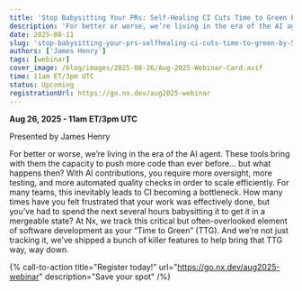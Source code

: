 ```yaml
---
title: 'Stop Babysitting Your PRs: Self-Healing CI Cuts Time to Green by 50%'
description: 'For better or worse, we’re living in the era of the AI agent. These tools bring with them the capacity to push more code than ever before… but what happens then? With AI contributions, you require more oversight, more testing, and more automated quality checks in order to scale efficiently. For many teams, this inevitably leads to CI becoming a bottleneck. How many times have you felt frustrated that your work was effectively done, but you’ve had to spend the next several hours babysitting it to get it in a mergeable state? At Nx, we track this critical but often-overlooked element of software development as your “Time to Green” (TTG). And we’re not just tracking it, we’ve shipped a bunch of killer features to help bring that TTG way, way down.'
date: 2025-08-11
slug: 'stop-babysitting-your-prs-selfhealing-ci-cuts-time-to-green-by-50'
authors: ['James Henry']
tags: [webinar]
cover_image: /blog/images/2025-08-26/Aug-2025-Webinar-Card.avif
time: 11am ET/3pm UTC
status: Upcoming
registrationUrl: https://go.nx.dev/aug2025-webinar
---
```


**Aug 26, 2025 - 11am ET/3pm UTC**

Presented by James Henry

For better or worse, we’re living in the era of the AI agent. These tools bring with them the capacity to push more code than ever before… but what happens then? With AI contributions, you require more oversight, more testing, and more automated quality checks in order to scale efficiently. For many teams, this inevitably leads to CI becoming a bottleneck. How many times have you felt frustrated that your work was effectively done, but you’ve had to spend the next several hours babysitting it to get it in a mergeable state? At Nx, we track this critical but often-overlooked element of software development as your “Time to Green” (TTG). And we’re not just tracking it, we’ve shipped a bunch of killer features to help bring that TTG way, way down.

{% call-to-action title="Register today!" url="https://go.nx.dev/aug2025-webinar" description="Save your spot" /%}
